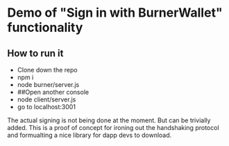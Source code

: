 # Demo of "Sign in with BurnerWallet" functionality

## How to run it
- Clone down the repo
- npm i
- node burner/server.js
- ##Open another console
- node client/server.js
- go to localhost:3001


The actual signing is not being done at the moment. But can be trivially added.
This is a proof of concept for ironing out the handshaking protocol and formualting a nice library for dapp devs to download.
